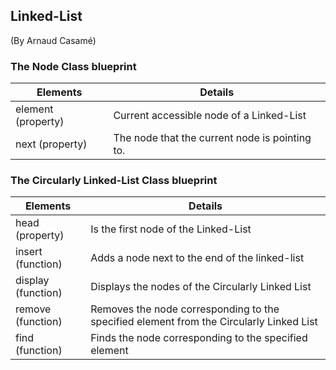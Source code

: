 ## Linked-List

(By Arnaud Casamé)

### The Node Class blueprint

| Elements | Details |
|----------------------|-------------------|
element (property) | Current accessible node of a Linked-List
next (property)| The node that the current node is pointing to.


### The Circularly Linked-List Class blueprint
| Elements | Details |
|----------------------|-------------------|
head (property) | Is the first node of the Linked-List
insert (function) | Adds a node next to the end of the linked-list
display (function) | Displays the nodes of the Circularly Linked List
remove (function) | Removes the node corresponding to the specified element from the Circularly Linked List
find (function) | Finds the node corresponding to the specified element



